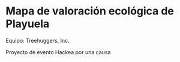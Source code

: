 # Mapa de valoración ecológica de Playuela 

Equipo: Treehuggers, Inc.

Proyecto de evento Hackea por una causa


